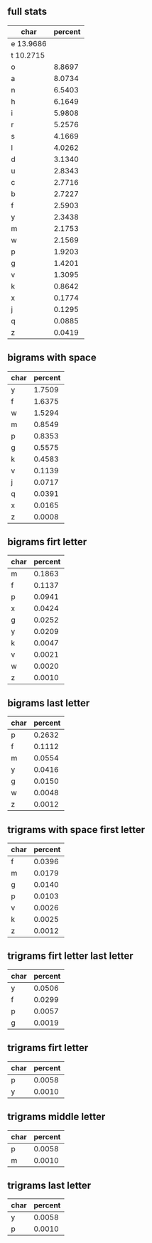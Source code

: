 
 ## full stats

| char | percent |
| -- | -- |
| e 13.9686 |
| t 10.2715 |
| o | 8.8697 |
| a | 8.0734 |
| n | 6.5403 |
| h | 6.1649 |
| i | 5.9808 |
| r | 5.2576 |
| s | 4.1669 |
| l | 4.0262 |
| d | 3.1340 |
| u | 2.8343 |
| c | 2.7716 |
| b | 2.7227 |
| f | 2.5903 |
| y | 2.3438 |
| m | 2.1753 |
| w | 2.1569 |
| p | 1.9203 |
| g | 1.4201 |
| v | 1.3095 |
| k | 0.8642 |
| x | 0.1774 |
| j | 0.1295 |
| q | 0.0885 |
| z | 0.0419 |

 ## bigrams with space

| char | percent |
| -- | -- |
| y | 1.7509 |
| f | 1.6375 |
| w | 1.5294 |
| m | 0.8549 |
| p | 0.8353 |
| g | 0.5575 |
| k | 0.4583 |
| v | 0.1139 |
| j | 0.0717 |
| q | 0.0391 |
| x | 0.0165 |
| z | 0.0008 |

 ## bigrams firt letter

| char | percent |
| -- | -- |
| m | 0.1863 |
| f | 0.1137 |
| p | 0.0941 |
| x | 0.0424 |
| g | 0.0252 |
| y | 0.0209 |
| k | 0.0047 |
| v | 0.0021 |
| w | 0.0020 |
| z | 0.0010 |

 ## bigrams last letter

| char | percent |
| -- | -- |
| p | 0.2632 |
| f | 0.1112 |
| m | 0.0554 |
| y | 0.0416 |
| g | 0.0150 |
| w | 0.0048 |
| z | 0.0012 |

 ## trigrams with space first letter

| char | percent |
| -- | -- |
| f | 0.0396 |
| m | 0.0179 |
| g | 0.0140 |
| p | 0.0103 |
| v | 0.0026 |
| k | 0.0025 |
| z | 0.0012 |

 ## trigrams firt letter last letter

| char | percent |
| -- | -- |
| y | 0.0506 |
| f | 0.0299 |
| p | 0.0057 |
| g | 0.0019 |

 ## trigrams firt letter

| char | percent |
| -- | -- |
| p | 0.0058 |
| y | 0.0010 |

 ## trigrams middle letter

| char | percent |
| -- | -- |
| p | 0.0058 |
| m | 0.0010 |

 ## trigrams last letter

| char | percent |
| -- | -- |
| y | 0.0058 |
| p | 0.0010 |

